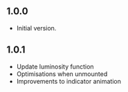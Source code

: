 ## 1.0.0

- Initial version.

## 1.0.1

- Update luminosity function
- Optimisations when unmounted
- Improvements to indicator animation
